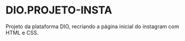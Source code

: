 # DIO.PROJETO-INSTA
Projeto da plataforma DIO, recriando a página inicial do instagram com HTML e CSS.
